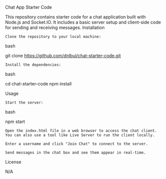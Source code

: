 Chat App Starter Code

This repository contains starter code for a chat application built with Node.js and Socket.IO. It includes a basic server setup and client-side code for sending and receiving messages.
Installation

    Clone the repository to your local machine:

bash

git clone https://github.com/dnlbui/chat-starter-code.git

    Install the dependencies:

bash

cd chat-starter-code
npm install

Usage

    Start the server:

bash

npm start

    Open the index.html file in a web browser to access the chat client. You can also use a tool like Live Server to run the client locally.

    Enter a username and click "Join Chat" to connect to the server.

    Send messages in the chat box and see them appear in real-time.


License

N/A
